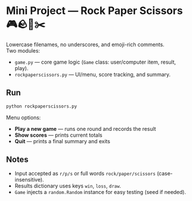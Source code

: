 # Mini Project — Rock Paper Scissors 🎮🪨📄✂️

Lowercase filenames, no underscores, and emoji-rich comments.  
Two modules:
- `game.py` — core game logic (`Game` class: user/computer item, result, play).
- `rockpaperscissors.py` — UI/menu, score tracking, and summary.

## Run
```bash
python rockpaperscissors.py
```
Menu options:
- **Play a new game** — runs one round and records the result
- **Show scores** — prints current totals
- **Quit** — prints a final summary and exits

## Notes
- Input accepted as `r/p/s` or full words `rock/paper/scissors` (case-insensitive).
- Results dictionary uses keys `win`, `loss`, `draw`.
- `Game` injects a `random.Random` instance for easy testing (seed if needed).
